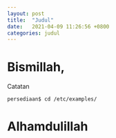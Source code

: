 ```yaml
---
layout: post
title:  "Judul"
date:   2021-04-09 11:26:56 +0800
categories: judul
---
```


# Bismillah,

Catatan

```text
persediaan$ cd /etc/examples/
```


# Alhamdulillah
